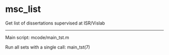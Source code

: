 # msc_list

Get list of dissertations supervised at ISR/Vislab

--------------------------------------------------

Main script:
mcode/main_tst.m

Run all sets with a single call:
main_tst(7)
